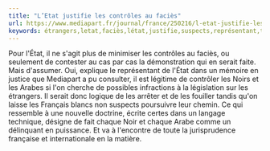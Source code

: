 ```yaml
---
title: "L’Etat justifie les contrôles au faciès"
url: https://www.mediapart.fr/journal/france/250216/l-etat-justifie-les-controles-au-facies?utm_source=twitter&utm_medium=social&utm_campaign=Sharing&xtor=CS3-67
keywords: étrangers,letat,faciès,létat,justifie,suspects,représentant,technique,cas,quon,ressemble,écrite,sagit,contrôles
---
```

Pour l'État, il ne s'agit plus de minimiser les contrôles au faciès, ou seulement de contester au cas par cas la démonstration qui en serait faite. Mais d'assumer. Oui, explique le représentant de l'État dans un mémoire en justice que Mediapart a pu consulter, il est légitime de contrôler les Noirs et les Arabes si l\'on cherche de possibles infractions à la législation sur les étrangers. Il serait donc logique de les arrêter et de les fouiller tandis qu'on laisse les Français blancs non suspects poursuivre leur chemin. Ce qui ressemble à une nouvelle doctrine, écrite certes dans un langage technique, désigne de fait chaque Noir et chaque Arabe comme un délinquant en puissance. Et va à l'encontre de toute la jurisprudence française et internationale en la matière.
